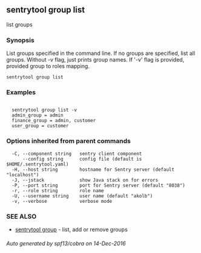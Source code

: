 ## sentrytool group list

list groups

### Synopsis


List groups specified in the command line. If no groups are specified, list all groups.
Without -v flag, just prints group names. If '-v' flag is provided, provided group to roles mapping.


```
sentrytool group list
```

### Examples

```

  sentrytool group list -v
  admin_group = admin
  finance_group = admin, customer
  user_group = customer
```

### Options inherited from parent commands

```
  -C, --component string   sentry client component
      --config string      config file (default is $HOME/.sentrytool.yaml)
  -H, --host string        hostname for Sentry server (default "localhost")
  -J, --jstack             show Java stack on for errors
  -P, --port string        port for Sentry server (default "8038")
  -r, --role string        role name
  -U, --username string    user name (default "akolb")
  -v, --verbose            verbose mode
```

### SEE ALSO
* [sentrytool group](sentrytool_group.md)	 - list, add or remove groups

###### Auto generated by spf13/cobra on 14-Dec-2016
